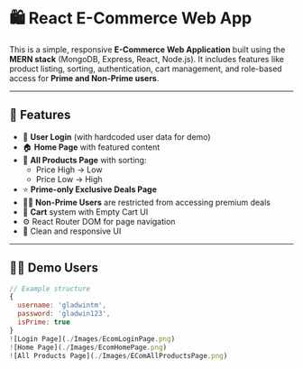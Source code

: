 # 🛍️ React E-Commerce Web App

This is a simple, responsive **E-Commerce Web Application** built using the **MERN stack** (MongoDB, Express, React, Node.js). It includes features like product listing, sorting, authentication, cart management, and role-based access for **Prime and Non-Prime users**.

---

## 🚀 Features

- 🔐 **User Login** (with hardcoded user data for demo)
- 🏠 **Home Page** with featured content
- 🛒 **All Products Page** with sorting:
  - Price High → Low
  - Price Low → High
- ⭐ **Prime-only Exclusive Deals Page**
- 🙅‍♂️ **Non-Prime Users** are restricted from accessing premium deals
- 🧺 **Cart** system with Empty Cart UI
- ⚙️ React Router DOM for page navigation
- 🎨 Clean and responsive UI

---

## 👨‍💻 Demo Users

```js
// Example structure
{
  username: 'gladwintm',
  password: 'gladwin123',
  isPrime: true
}
![Login Page](./Images/EcomLoginPage.png)
![Home Page](./Images/EcomHomePage.png)
![All Products Page](./Images/EComAllProductsPage.png)
